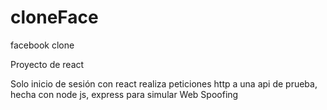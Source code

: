 # cloneFace
facebook clone

Proyecto de react

Solo inicio de sesión con react
realiza peticiones http a una api de prueba, hecha con node js, express
para simular Web Spoofing
